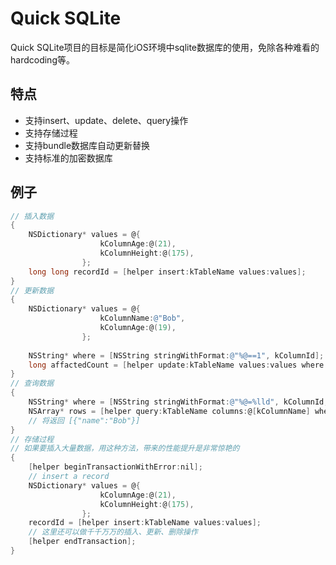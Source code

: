 # Quick SQLite
Quick SQLite项目的目标是简化iOS环境中sqlite数据库的使用，免除各种难看的hardcoding等。
## 特点
- 支持insert、update、delete、query操作
- 支持存储过程
- 支持bundle数据库自动更新替换
- 支持标准的加密数据库

## 例子
```objective-c
// 插入数据
{
	NSDictionary* values = @{
					kColumnAge:@(21),
					kColumnHeight:@(175),
				};
	long long recordId = [helper insert:kTableName values:values];
}
// 更新数据
{
	NSDictionary* values = @{
					kColumnName:@"Bob",
					kColumnAge:@(19),
				};
        
    NSString* where = [NSString stringWithFormat:@"%@==1", kColumnId];
    long affactedCount = [helper update:kTableName values:values where:where];
}
// 查询数据
{
	NSString* where = [NSString stringWithFormat:@"%@=%lld", kColumnId, recordId];
    NSArray* rows = [helper query:kTableName columns:@[kColumnName] where:where];
	// 将返回 [{"name":"Bob"}]
}
// 存储过程
// 如果要插入大量数据，用这种方法，带来的性能提升是非常惊艳的
{
	[helper beginTransactionWithError:nil];
    // insert a record
    NSDictionary* values = @{
					kColumnAge:@(21),
					kColumnHeight:@(175),
				};
    recordId = [helper insert:kTableName values:values];
	// 这里还可以做千千万万的插入、更新、删除操作
    [helper endTransaction];
}

```
